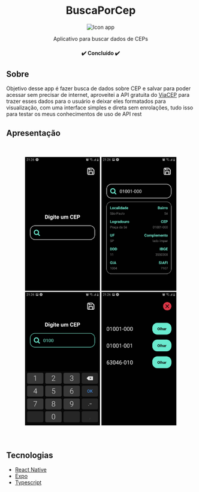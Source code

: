 <h1 align="center">BuscaPorCep</h1>

<div align="center">
  <img 
       src="https://github.com/pedropfsf/buscaPorCep/blob/master/Icon%20BuscaCEP.png" 
       alt="Icon app"
       width="120px"
       height="120px"
  />
</div>

<p align="center">Aplicativo para buscar dados de CEPs</p>

<h4 align="center">
 ✔️ Concluído ✔️
</h4>

## Sobre
Objetivo desse app é fazer busca de dados sobre CEP e salvar para poder acessar sem precisar de internet, aproveitei a API gratuita do <a href="https://viacep.com.br/">ViaCEP</a> para
trazer esses dados para o usuário e deixar eles formatados para visualização, com uma interface simples e direta sem enrolações, tudo isso para testar
os meus conhecimentos de uso de API rest

## Apresentação

<br/>
<br/>
<div align="center">
  <img
       src="https://github.com/AstronautoLunar/buscaPorCep/blob/master/presentation/screenshot1.jpg"
       alt="Part 1"
       width="200px"
   />
  <img
       src="https://github.com/AstronautoLunar/buscaPorCep/blob/master/presentation/screenshot2.jpg"
       alt="Part 2"
       width="200px"
   />
  <img
       src="https://github.com/AstronautoLunar/buscaPorCep/blob/master/presentation/screenshot3.jpg"
       alt="Part 3"
       width="200px"
   />
   <img
       src="https://github.com/AstronautoLunar/buscaPorCep/blob/master/presentation/screenshot4.jpg"
       alt="Part 4"
       width="200px"
   />
</div>

<br/>
<br/>
  
## Tecnologias

- [React Native](https://reactnative.dev/)
- [Expo](https://docs.expo.dev/)
- [Typescript](https://www.typescriptlang.org/)
